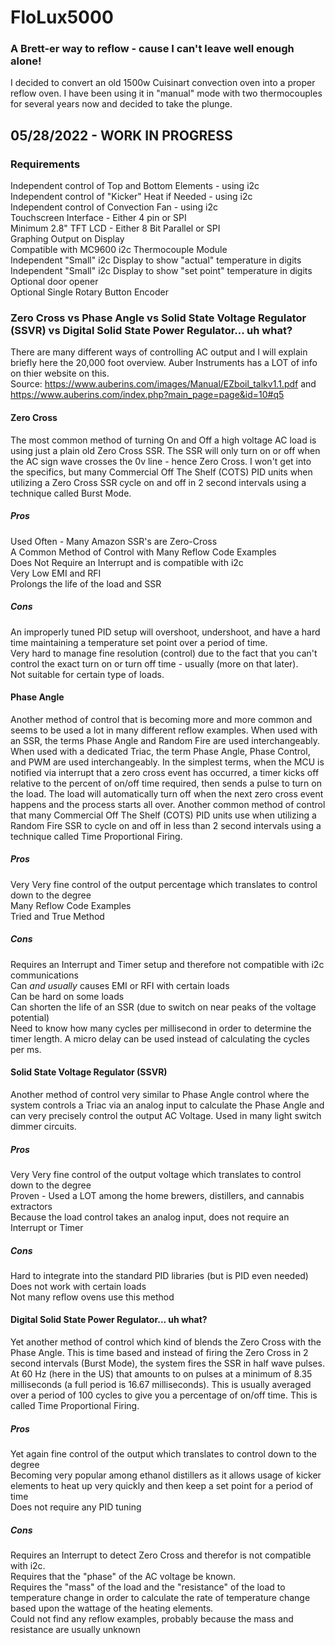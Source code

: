 # FloLux5000
### A Brett-er way to reflow - cause I can't leave well enough alone!

I decided to convert an old 1500w Cuisinart convection oven into a proper reflow oven.  I have been using it in "manual" mode with two thermocouples for several years now and decided to take the plunge.  

## 05/28/2022 - WORK IN PROGRESS

### Requirements
Independent control of Top and Bottom Elements - using i2c  
Independent control of "Kicker" Heat if Needed - using i2c  
Independent control of Convection Fan - using i2c  
Touchscreen Interface - Either 4 pin or SPI  
Minimum 2.8" TFT LCD - Either 8 Bit Parallel or SPI  
Graphing Output on Display  
Compatible with MC9600 i2c Thermocouple Module  
Independent "Small" i2c Display to show "actual" temperature in digits  
Independent "Small" i2c Display to show "set point" temperature in digits  
Optional door opener  
Optional Single Rotary Button Encoder  

### Zero Cross vs Phase Angle vs Solid State Voltage Regulator (SSVR) vs Digital Solid State Power Regulator... uh what?
There are many different ways of controlling AC output and I will explain briefly here the 20,000 foot overview.  Auber Instruments has a LOT of info on thier website on this.  
Source: https://www.auberins.com/images/Manual/EZboil_talkv1.1.pdf and https://www.auberins.com/index.php?main_page=page&id=10#q5

#### Zero Cross
The most common method of turning On and Off a high voltage AC load is using just a plain old Zero Cross SSR.  The SSR will only turn on or off when the AC sign wave crosses the 0v line - hence Zero Cross.  I won't get into the specifics, but many Commercial Off The Shelf (COTS) PID units when utilizing a Zero Cross SSR cycle on and off in 2 second intervals using a technique called Burst Mode.  

##### Pros
Used Often - Many Amazon SSR's are Zero-Cross  
A Common Method of Control with Many Reflow Code Examples  
Does Not Require an Interrupt and is compatible with i2c  
Very Low EMI and RFI  
Prolongs the life of the load and SSR  

##### Cons
An improperly tuned PID setup will overshoot, undershoot, and have a hard time maintaining a temperature set point over a period of time.  
Very hard to manage fine resolution (control) due to the fact that you can't control the exact turn on or turn off time - usually (more on that later).  
Not suitable for certain type of loads.  

#### Phase Angle
Another method of control that is becoming more and more common and seems to be used a lot in many different reflow examples.  When used with an SSR, the terms Phase Angle and Random Fire are used interchangeably.  When used with a dedicated Triac, the term Phase Angle, Phase Control, and PWM are used interchangeably.  In the simplest terms, when the MCU is notified via interrupt that a zero cross event has occurred, a timer kicks off relative to the percent of on/off time required, then sends a pulse to turn on the load.  The load will automatically turn off when the next zero cross event happens and the process starts all over.  Another common method of control that many Commercial Off The Shelf (COTS) PID units use when utilizing a Random Fire SSR to cycle on and off in less than 2 second intervals using a technique called Time Proportional Firing.  


##### Pros
Very Very fine control of the output percentage which translates to control down to the degree  
Many Reflow Code Examples  
Tried and True Method  

##### Cons
Requires an Interrupt and Timer setup and therefore not compatible with i2c communications  
Can *and usually* causes EMI or RFI with certain loads  
Can be hard on some loads  
Can shorten the life of an SSR (due to switch on near peaks of the voltage potential)  
Need to know how many cycles per millisecond in order to determine the timer length.  A micro delay can be used instead of calculating the cycles per ms.  

#### Solid State Voltage Regulator (SSVR)
Another method of control very similar to Phase Angle control where the system controls a Triac via an analog input to calculate the Phase Angle and can very precisely control the output AC Voltage.  Used in many light switch dimmer circuits.  

##### Pros
Very Very fine control of the output voltage which translates to control down to the degree  
Proven - Used a LOT among the home brewers, distillers, and cannabis extractors  
Because the load control takes an analog input, does not require an Interrupt or Timer  

##### Cons
Hard to integrate into the standard PID libraries (but is PID even needed)  
Does not work with certain loads  
Not many reflow ovens use this method  

#### Digital Solid State Power Regulator... uh what?
Yet another method of control which kind of blends the Zero Cross with the Phase Angle.  This is time based and instead of firing the Zero Cross in 2 second intervals (Burst Mode), the system fires the SSR in half wave pulses.  At 60 Hz (here in the US) that amounts to on pulses at a minimum of 8.35 milliseconds (a full period is 16.67 milliseconds).  This is usually averaged over a period of 100 cycles to give you a percentage of on/off time.  This is called Time Proportional Firing.  

##### Pros
Yet again fine control of the output which translates to control down to the degree  
Becoming very popular among ethanol distillers as it allows usage of kicker elements to heat up very quickly and then keep a set point for a period of time  
Does not require any PID tuning  

##### Cons
Requires an Interrupt to detect Zero Cross and therefor is not compatible with i2c.  
Requires that the "phase" of the AC voltage be known.  
Requires the "mass" of the load and the "resistance" of the load to temperature change in order to calculate the rate of temperature change based upon the wattage of the heating elements.  
Could not find any reflow examples, probably because the mass and resistance are usually unknown  

